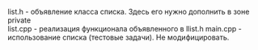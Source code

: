 list.h   - объявление класса списка. Здесь его нужно дополнить в зоне private\
list.cpp - реализация функционала объявленного в llist.h
main.cpp  - использование списка (тестовые задачи). Не модифицировать.
